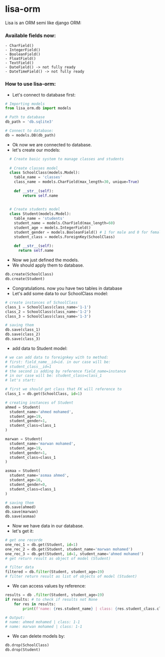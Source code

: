 # lisa-orm
Lisa is an ORM semi like django ORM:

### Available fields now:
    - CharField()
    - IntegerField()
    - BooleanField()
    - FloatField()
    - TextField()
    - DateField() -> not fully ready
    - DateTimeField() -> not fully ready

### How to use lisa-orm:

- Let's connect to database first:
```python
# Importing models
from lisa_orm.db import models

# Path to database
db_path = 'db.sqlite3'

# Connect to database:
db = models.DB(db_path)
```

- Ok now we are connected to database.
- let's create our models:
```python 
  # Create basic system to manage classes and students 
  
  # Create classes model
  class SchoolClass(models.Model):
    table_name = 'classes'
    class_name = models.CharField(max_length=30, unique=True)
    
    def __str__(self):
        return self.name
    
  
  # Create students model
  class Student(models.Model):
    table_name = 'students'
    student_name = models.CharField(max_length=60)
    student_age = models.IntegerField()
    student_gender = models.BooleanField() # 1 for male and 0 for female
    student_class = models.ForeignKey(SchoolClass)
    
    def __str__(self):
      return self.name
 ```
- Now we just defined the models. 
- We should apply them to database.
```python
db.create(SchoolClass)
db.create(Student)
```
- Congratulations. now you have two tables in database
- Let's add some data to our SchoolClass model:
```python
# create instances of SchoolClass
class_1 = SchoolClass(class_name='1-1')
class_2 = SchoolClass(class_name='1-2')
class_3 = SchoolClass(class_name='1-3')

# saving them
db.save(class_1)
db.save(class_2)
db.save(class_3)
```
- add data to Student model:
```python
# we can add data to foreignkey with to method:
# first: field_name__id=id. in our case will be:
# student_class__id=1
# the second is adding by reference field_name=instance
# in our case will be: student_class=class_1
# let's start:

# first we should get class that FK will reference to
class_1 = db.get(SchoolClass, id=1)

# creating instances of Student
ahmed = Student(
  student_name='ahmed mohamed',
  student_age=19,
  student_gender=1,
  student_class=class_1
)

marwan = Student(
  student_name='marwan mohamed',
  student_age=19,
  student_gender=1,
  student_class=class_1
)

asmaa = Student(
  student_name='asmaa ahmed',
  student_age=16,
  student_gender=0,
  student_class=class_1
)

# saving them
db.save(ahmed)
db.save(marwan)
db.save(asmaa)
```
- Now we have data in our database.
- let's get it:
```python
# get one recorde
one_rec_1 = db.get(Student, id=1)
one_rec_2 = db.get(Student, student_name='marwan mohamed')
one_rec_3 = db.get(Student, id=1, student_name='ahmed mohamed')
# get return result as object of model (Student)

# filter data
filtered = db.filter(Student, student_age=19)
# filter return result as list of objects of model (Student)
```
- We can access values by reference:
```python
results = db .filter(Student, student_age=19)
if results: # to check if results not None
    for res in results:
        print(f'name: {res.student_name} | class: {res.student_class.class_name}')

# Output:
# name: ahmed mohamed | class: 1-1
# name: marwan mohamed | class: 1-1
```
- We can delete models by:
```python
db.drop(SchoolClass)
db.drop(Student)
```